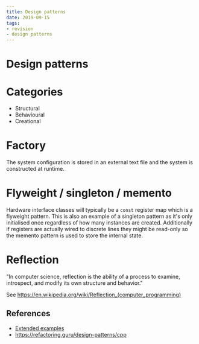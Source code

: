 ```yaml
---
title: Design patterns
date: 2019-09-15
tags:
- revision
- design patterns
---
```


# Design patterns

# Categories
- Structural
- Behavioural
- Creational

# Factory
The system configuration is stored in an external text file and the system is
constructed at runtime.

# Flyweight / singleton / memento
Hardware interface classes will typically be a `const` register map which is a
flyweight pattern. This is also an example of a singleton pattern as it's only
initialised once regardless of how many instances are created. Additionally if
registers are actually wired to discrete lines they might be read-only so the
memento pattern is used to store the internal state.

# Reflection
"In computer science, reflection is the ability of a process to examine,
introspect, and modify its own structure and behavior."

See https://en.wikipedia.org/wiki/Reflection_(computer_programming)

## References
- [Extended examples](https://github.com/deanturpin/revision_design_patterns/)
- https://refactoring.guru/design-patterns/cpp

